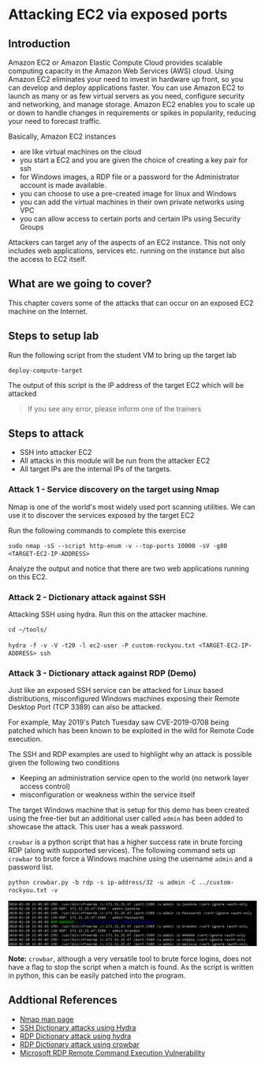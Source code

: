 # Attacking EC2 via exposed ports

## Introduction

Amazon EC2 or Amazon Elastic Compute Cloud provides scalable computing capacity in the Amazon Web Services (AWS) cloud. Using Amazon EC2 eliminates your need to invest in hardware up front, so you can develop and deploy applications faster. You can use Amazon EC2 to launch as many or as few virtual servers as you need, configure security and networking, and manage storage. Amazon EC2 enables you to scale up or down to handle changes in requirements or spikes in popularity, reducing your need to forecast traffic.

Basically, Amazon EC2 instances

- are like virtual machines on the cloud
- you start a EC2 and you are given the choice of creating a key pair for ssh
- for Windows images, a RDP file or a password for the Administrator account is made available.
- you can choose to use a pre-created image for linux and Windows
- you can add the virtual machines in their own private networks using VPC
- you can allow access to certain ports and certain IPs using Security Groups

Attackers can target any of the aspects of an EC2 instance. This not only includes web applications, services etc. running on the instance but also the access to EC2 itself.

## What are we going to cover?

This chapter covers some of the attacks that can occur on an exposed EC2 machine on the Internet. 

## Steps to setup lab

Run the following script from the student VM to bring up the target lab

    deploy-compute-target

The output of this script is the IP address of the target EC2 which will be attacked

> If you see any error, please inform one of the trainers

## Steps to attack

- SSH into attacker EC2
- All attacks in this module will be run from the attacker EC2
- All target IPs are the internal IPs of the targets.

### Attack 1 - Service discovery on the target using Nmap

Nmap is one of the world's most widely used port scanning utilities. We can use it to discover the services exposed by the target EC2

Run the following commands to complete this exercise

    sudo nmap -sS --script http-enum -v --top-ports 10000 -sV -g80 <TARGET-EC2-IP-ADDRESS>

Analyze the output and notice that there are two web applications running on this EC2.

### Attack 2 - Dictionary attack against SSH

Attacking SSH using hydra. Run this on the attacker machine.

    cd ~/tools/

    hydra -f -v -V -t20 -l ec2-user -P custom-rockyou.txt <TARGET-EC2-IP-ADDRESS> ssh

### Attack 3 - Dictionary attack against RDP (Demo)

Just like an exposed SSH service can be attacked for Linux based distributions, misconfigured Windows machines exposing their Remote Desktop Port (TCP 3389) can also be attacked.

For example, May 2019's Patch Tuesday saw CVE-2019-0708 being patched which has been known to be exploited in the wild for Remote Code execution.

The SSH and RDP examples are used to highlight why an attack is possible given the following two conditions 

- Keeping an administration service open to the world (no network layer access control)
- misconfiguration or weakness within the service itself

The target Windows machine that is setup for this demo has been created using the free-tier but an additional user called `admin` has been added to showcase the attack. This user has a weak password.

`crowbar` is a python script that has a higher success rate in brute forcing RDP (along with supported services). The following command sets up `crowbar` to brute force a Windows machine using the username `admin` and a password list.

    python crowbar.py -b rdp -s ip-address/32 -u admin -C ../custom-rockyou.txt -v

![RDP Brute Force using crowbar](images/aws-ec2-windows-rdp-brute.png)

**Note:** `crowbar`, although a very versatile tool to brute force logins, does not have a flag to stop the script when a match is found. As the script is written in python, this can be easily patched into the program.

## Addtional References

- [Nmap man page](https://linux.die.net/man/1/nmap)
- [SSH Dictionary attacks using Hydra](https://hackertarget.com/brute-forcing-passwords-with-ncrack-hydra-and-medusa/)
- [RDP Dictionary attack using hydra](http://romcheckfail.com/thc-hyrdra-remote-desktop-bruteforce-example-a-lesson-in-network-level-security/)
- [RDP Dictionary attack using crowbar](https://github.com/galkan/crowbar)
- [Microsoft RDP Remote Command Execution Vulnerability](https://portal.msrc.microsoft.com/en-US/security-guidance/advisory/CVE-2019-0708)
